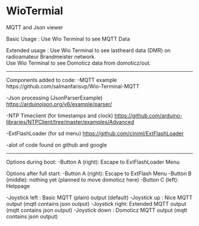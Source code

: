 # WioTermial

MQTT and Json viewer

Basic Usage : Use Wio Terminal to see MQTT Data 

Extended usage :
Use Wio Terminal to see lastheard data (DMR) on radioamateur Brandmeister network.<br>
Use Wio Terminal to see Domoticz data from domoticz/out.

<hr>
Components added to code:
-MQTT example
https://github.com/salmanfarisvp/Wio-Terminal-MQTT

-Json processing (JsonParserExample)
https://arduinojson.org/v6/example/parser/

-NTP Timeclient (for timestamps and clock)
https://github.com/arduino-libraries/NTPClient/tree/master/examples/Advanced

-ExtFlashLoader (for sd menu)
https://github.com/ciniml/ExtFlashLoader

-alot of code found on github and google
<hr>
Options during boot:
-Button A (right):  Escape to ExtFlashLoader Menu

Options after full start:
-Button A (right):  Escape to ExtFlash Menu
-Button B (middle): nothing yet (planned to move domoticz here)
-Button C (left):   Helppage

-Joystick left : Basic MQTT (plain) output (default)
-Joystick up   : Nice MQTT output (mqtt contains json output)
-Joystick right: Extended MQTT output (mqtt contains json output) 
-Joystick down : Domoticz MQTT output (mqtt contains json output)  
